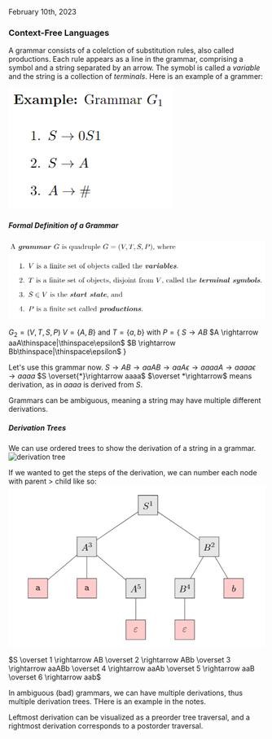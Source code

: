 February 10th, 2023

### Context-Free Languages

A grammar consists of a colelction of substitution rules, also called productions. Each rule appears as a line in the grammar, comprising a symbol and a string separated by an arrow. The symobl is called a *variable* and the string is a collection of *terminals*. 
Here is an example of a grammer:

![Grammar](images/grammar.png)

##### Formal Definition of a Grammar

![grammar def](images/def.png)

$G_2 = (V, T, S, P)$
$V = \{A, B\}$ and $T = \{a, b\}$
with $P = \{$
	$S \rightarrow AB$
	$A \rightarrow aaA\thinspace|\thinspace\epsilon$
	$B \rightarrow Bb\thinspace|\thinspace\epsilon$
$\}$

Let's use this grammar now.
$S \rightarrow AB \rightarrow aaAB \rightarrow aaA\epsilon \rightarrow aaaaA \rightarrow aaaa\epsilon \rightarrow aaaa$
$S \overset{*}\rightarrow aaaa$
$\overset *\rightarrow$ means derivation, as in $aaaa$ is derived from $S$.

Grammars can be ambiguous, meaning a string may have multiple different derivations. 

##### Derivation Trees

We can use ordered trees to show the derivation of a string in a grammar.
![derivation tree](tree1.png)

If we wanted to get the steps of the derivation, we can number each node with parent > child like so:
![numbered tree](images/numbered_tree.png)

$S \overset 1 \rightarrow AB \overset 2 \rightarrow ABb \overset 3 \rightarrow aaABb \overset 4 \rightarrow aaAb \overset 5 \rightarrow aaB \overset 6 \rightarrow aab$

In ambiguous (bad) grammars, we can have multiple derivations, thus multiple derivation trees. THere is an example in the notes.

Leftmost derivation can be visualized as a preorder tree traversal, and a rightmost derivation corresponds to a postorder traversal.
